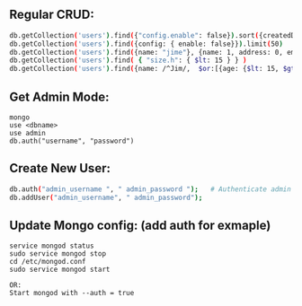 ## Regular CRUD: 
```bash
db.getCollection('users').find({"config.enable": false}).sort({createdDate:1})
db.getCollection('users').find({config: { enable: false}}).limit(50)
db.getCollection('users').find({name: "jime"}, {name: 1, address: 0, email: 1})  # projection response
db.getCollection('users').find( { "size.h": { $lt: 15 } } )
db.getCollection('users').find({name: /^Jim/,  $or:[{age: {$lt: 15, $gte: 5}}, {addr: /new york/}]})

```
## Get Admin Mode: 
```
mongo
use <dbname>
use admin
db.auth("username", "password")
```
## Create New User: 
```bash
db.auth("admin_username ", " admin_password ");   # Authenticate admin user
db.addUser("admin_username", " admin_password"); 
```

## Update Mongo config: (add auth for exmaple)
```
service mongod status
sudo service mongod stop
cd /etc/mongod.conf
sudo service mongod start

OR:
Start mongod with --auth = true
```
